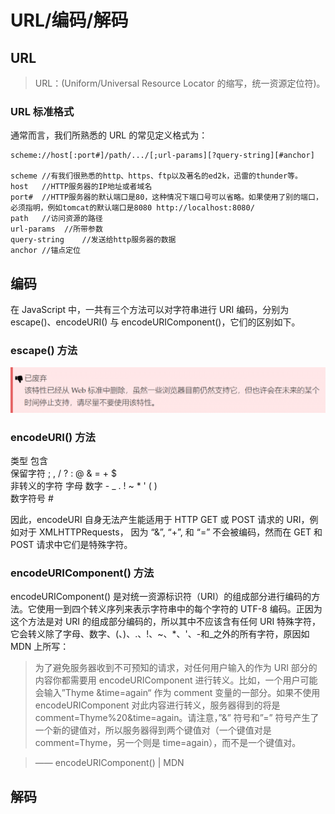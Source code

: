 # URL/编码/解码

## URL

>URL：(Uniform/Universal Resource Locator 的缩写，统一资源定位符)。

### URL 标准格式

通常而言，我们所熟悉的 URL 的常见定义格式为：

```
scheme://host[:port#]/path/.../[;url-params][?query-string][#anchor]

scheme //有我们很熟悉的http、https、ftp以及著名的ed2k，迅雷的thunder等。
host   //HTTP服务器的IP地址或者域名
port#  //HTTP服务器的默认端口是80，这种情况下端口号可以省略。如果使用了别的端口，必须指明，例如tomcat的默认端口是8080 http://localhost:8080/
path   //访问资源的路径
url-params  //所带参数
query-string    //发送给http服务器的数据
anchor //锚点定位
```

## 编码

在 JavaScript 中，一共有三个方法可以对字符串进行 URI 编码，分别为 escape()、encodeURI() 与 encodeURIComponent()，它们的区别如下。

### escape() 方法
![](./image-1-1024x147.png)

### encodeURI() 方法
类型	包含  
保留字符	; , / ? : @ & = + $  
非转义的字符	字母 数字 - _ . ! ~ * ' ( )  
数字符号	#  

因此，encodeURI 自身无法产生能适用于 HTTP GET 或 POST 请求的 URI，例如对于 XMLHTTPRequests， 因为 “&”, “+”, 和 “=” 不会被编码，然而在 GET 和 POST 请求中它们是特殊字符。

### encodeURIComponent() 方法
encodeURIComponent() 是对统一资源标识符（URI）的组成部分进行编码的方法。它使用一到四个转义序列来表示字符串中的每个字符的 UTF-8 编码。正因为这个方法是对 URI 的组成部分编码的，所以其中不应该含有任何 URI 特殊字符，它会转义除了字母、数字、(、)、.、!、~、*、'、-和_之外的所有字符，原因如 MDN 上所写：

>为了避免服务器收到不可预知的请求，对任何用户输入的作为 URI 部分的内容你都需要用 encodeURIComponent 进行转义。比如，一个用户可能会输入”Thyme &time=again“ 作为 comment 变量的一部分。如果不使用 encodeURIComponent 对此内容进行转义，服务器得到的将是 comment=Thyme%20&time=again。请注意，”&” 符号和”=” 符号产生了一个新的键值对，所以服务器得到两个键值对（一个键值对是 comment=Thyme，另一个则是 time=again），而不是一个键值对。

>—— encodeURIComponent() | MDN

## 解码
